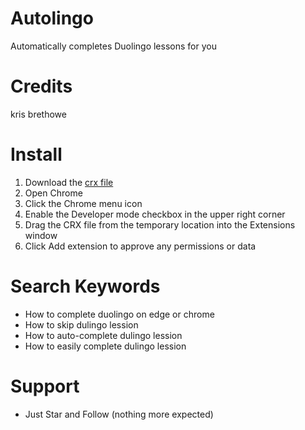 # Autolingo
Automatically completes Duolingo lessons for you
# Credits
kris brethowe

# Install
1. Download the [crx file](https://github.com/ishandutta2007/Autolingo/blob/main/Autolingo_extension_2022_3_18_0.crx)
2. Open Chrome
3. Click the Chrome menu icon
4. Enable the Developer mode checkbox in the upper right corner
5. Drag the CRX file from the temporary location into the Extensions window
6. Click Add extension to approve any permissions or data

# Search Keywords
- How to complete duolingo on edge or chrome
- How to skip dulingo lession
- How to auto-complete dulingo lession
- How to easily complete dulingo lession
  
# Support
- Just Star and Follow (nothing more expected)
